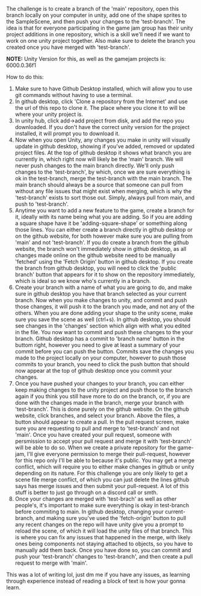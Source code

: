 The challenge is to create a branch of the 'main' repository, open this branch locally on your computer in unity, add one of the shape sprites to the SampleScene, and then push your changes to the 'test-branch'.
The idea is that for everyone participating in the game jam group has their unity project additions in one repository, which is a skill we'll need if we want to work on one unity project together.
Also make sure to delete the branch you created once you have merged with 'test-branch'.

**NOTE:** Unity Version for this, as well as the gamejam projects is: 6000.0.36f1

How to do this:
1. Make sure to have Github Desktop installed, which will allow you to use git commands without having to use a terminal.
2. In github desktop, click 'Clone a repository from the Internet' and use the url of this repo to clone it. The place where you clone it to will be where your unity project is.
3. In unity hub, click add->add project from disk, and add the repo you downloaded. If you don't have the correct unity version for the project installed, it will prompt you to download it.
4. Now when you open Unity, any changes you make in unity will visually update in github desktop, showing if you've added, removed or updated project files. At the top of github desktop it shows what branch you are currently in, which right now will likely be the 'main' branch. We will never push changes to the main branch directly. We'll only push changes to the 'test-branch', by which, once we are sure everything is ok in the test-branch, merge the test-branch with the main branch. The main branch should always be a source that someone can pull from without any file issues that might exist when merging, which is why the 'test-branch' exists to sort those out. Simply, always pull from main, and push to 'test-branch'.
5. Anytime you want to add a new feature to the game, create a branch for it, ideally with its name being what you are adding. So if you are adding a square shape have it be 'adding-square-shape' or something along those lines. You can either create a branch directly in github desktop or on the github website, for both however make sure you are pulling from 'main' and not 'test-branch'. If you do create a branch from the github website, the branch won't immediately show in github desktop, as all changes made online on the github website need to be manually 'fetched' using the 'Fetch Origin' button in github desktop. If you create the branch from github desktop, you will need to click the 'public branch' button that appears for it to show on the repository immediately, which is ideal so we know who's currently in a branch.
6. Create your branch with a name of what you are going to do, and make sure in github desktop you have that branch selected as your current branch. Now when you make changes to unity, and commit and push those changes, it will push it to the branch you made, and not any of the others. When you are done adding your shape to the unity scene, make sure you save the scene as well (ctrl+s). In github desktop, you should see changes in the 'changes' section which align with what you edited in the file. You now want to commit and push these changes to the your branch. Github desktop has a commit to 'branch name' button in the buttom right, however you need to give at least a summary of your commit before you can push the button. Commits save the changes you made to the project locally on your computer, however to push those commits to your branch, you need to click the push button that should now appear at the top of github desktop once you commit your changes.
7. Once you have pushed your changes to your branch, you can either keep making changes to the unity project and push those to the branch again if you think you still have more to do on the branch, or, if you are done with the changes made in the branch, merge your branch with 'test-branch'. This is done purely on the github website. On the github website, click branches, and select your branch. Above the files, a button should appear to create a pull. In the pull request screen, make sure you are requesting to pull and merge to 'test-branch' and not 'main'. Once you have created your pull request, someone with persmission to accept your pull request and merge it with 'test-branch' will be able to do so. When we create a private repository for the game-jam, I'll give everyone permission to merge their pull-request, however for this repo only I'll be able to because it's public. You may get a merge conflict, which will require you to either make changes in github or unity depending on its nature. For this challenge you are only likely to get a scene file merge conflict, of which you can just delete the lines github says has merge issues and then submit your pull-request. A lot of this stuff is better to just go through on a discord call or smth.
8. Once your changes are merged with 'test-brach' as well as other people's, it's important to make sure everything is okay in test-branch before commiting to main. In github desktop, changing your current-branch, and making sure you've used the 'fetch-origin' button to pull any recent changes on the repo will have unity give you a prompt to reload the scene, of which it will load the unity files of that branch. This is where you can fix any issues that happened in the merge, with likely ones being components not staying attached to objects, so you have to manually add them back. Once you have done so, you can commit and push your 'test-branch' changes to 'test-branch', and then create a pull request to merge with 'main'.

This was a lot of writing lol, just dm me if you have any issues, as learning through experience instead of reading a block of text is how your gonna learn. 
